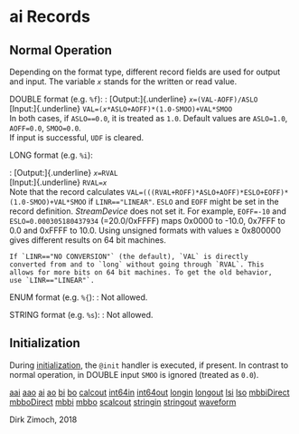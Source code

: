 # ai Records

## Normal Operation

Depending on the format type, different record fields are used for
output and input. The variable *`x`* stands for the written or read
value.

DOUBLE format (e.g. `%f`):
:   [Output:]{.underline} *`x`*`=(VAL-AOFF)/ASLO`\
    [Input:]{.underline} `VAL=(`*`x`*`*ASLO+AOFF)*(1.0-SMOO)+VAL*SMOO`\
    In both cases, if `ASLO==0.0`, it is treated as `1.0`. Default
    values are `ASLO=1.0`, `AOFF=0.0`, `SMOO=0.0`.\
    If input is successful, `UDF` is cleared.

LONG format (e.g. `%i`):

:   [Output:]{.underline} *`x`*`=RVAL`\
    [Input:]{.underline} `RVAL=`*`x`*\
    Note that the record calculates
    `VAL=(((RVAL+ROFF)*ASLO+AOFF)*ESLO+EOFF)*(1.0-SMOO)+VAL*SMOO` if
    `LINR=="LINEAR"`. `ESLO` and `EOFF` might be set in the record
    definition. *StreamDevice* does not set it. For example, `EOFF=-10`
    and `ESLO=0.000305180437934` (=20.0/0xFFFF) maps 0x0000 to -10.0,
    0x7FFF to 0.0 and 0xFFFF to 10.0. Using unsigned formats with values
    ≥ 0x800000 gives different results on 64 bit machines.

    If `LINR=="NO CONVERSION"` (the default), `VAL` is directly
    converted from and to `long` without going through `RVAL`. This
    allows for more bits on 64 bit machines. To get the old behavior,
    use `LINR=="LINEAR"`.

ENUM format (e.g. `%{`):
:   Not allowed.

STRING format (e.g. `%s`):
:   Not allowed.

## Initialization

During [initialization](processing.html#init), the `@init` handler is
executed, if present. In contrast to normal operation, in DOUBLE input
`SMOO` is ignored (treated as `0.0`).

[aai](aai.html) [aao](aao.html) [ai](ai.html) [ao](ao.html)
[bi](bi.html) [bo](bo.html) [calcout](calcout.html)
[int64in](int64in.html) [int64out](int64out.html) [longin](longin.html)
[longout](longout.html) [lsi](lsi.html) [lso](lso.html)
[mbbiDirect](mbbiDirect.html) [mbboDirect](mbboDirect.html)
[mbbi](mbbi.html) [mbbo](mbbo.html) [scalcout](scalcout.html)
[stringin](stringin.html) [stringout](stringout.html)
[waveform](waveform.html)

Dirk Zimoch, 2018
